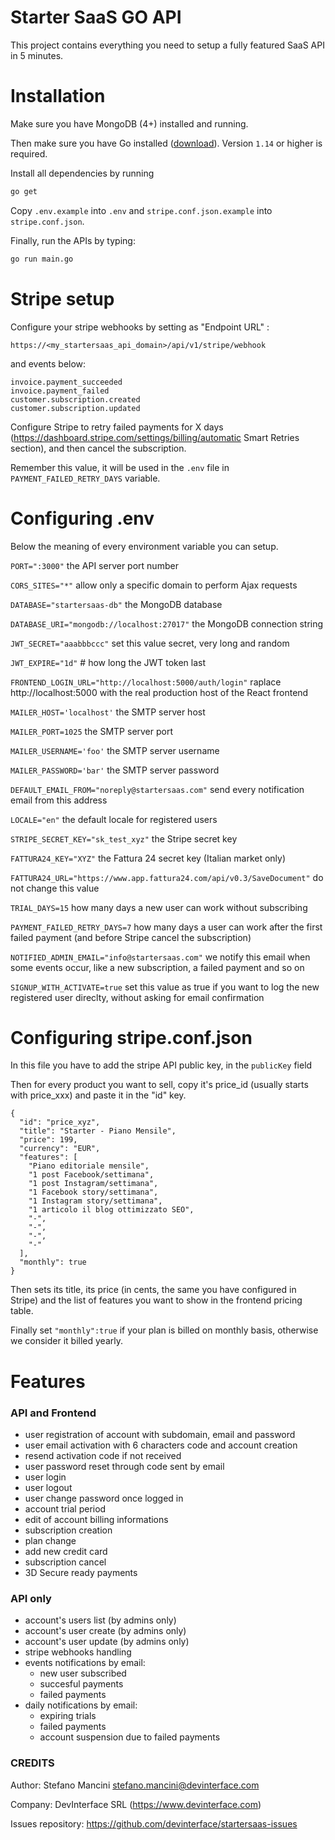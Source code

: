 # Starter SaaS GO API

This project contains everything you need to setup a fully featured SaaS API in 5 minutes.
# Installation
Make sure you have MongoDB (4+) installed and running.

Then make sure you have Go installed ([download](https://golang.org/dl/)). Version `1.14` or higher is required.

Install all dependencies by running 

```bash
go get
```

Copy `.env.example` into `.env` and `stripe.conf.json.example` into `stripe.conf.json`.

Finally, run the APIs by typing:

```bash
go run main.go
```


# Stripe setup

Configure your stripe webhooks by setting as "Endpoint URL" :

```
https://<my_startersaas_api_domain>/api/v1/stripe/webhook
```

and events below:

```
invoice.payment_succeeded
invoice.payment_failed
customer.subscription.created
customer.subscription.updated
```

Configure Stripe to retry failed payments for X days (https://dashboard.stripe.com/settings/billing/automatic Smart Retries section), and then cancel the subscription. 

Remember this value, it will be used in the `.env` file in `PAYMENT_FAILED_RETRY_DAYS` variable.

# Configuring .env

Below the meaning of every environment variable you can setup.


`PORT=":3000"`  the API server port number

`CORS_SITES="*"` allow only a specific domain to perform Ajax requests

`DATABASE="startersaas-db"` the MongoDB database 

`DATABASE_URI="mongodb://localhost:27017"` the MongoDB connection string

`JWT_SECRET="aaabbbccc"` set this value secret, very long and random

`JWT_EXPIRE="1d"` # how long the JWT token last

`FRONTEND_LOGIN_URL="http://localhost:5000/auth/login"` raplace http://localhost:5000 with the real production host of the React frontend

`MAILER_HOST='localhost'` the SMTP server host

`MAILER_PORT=1025` the SMTP server port

`MAILER_USERNAME='foo'` the SMTP server username

`MAILER_PASSWORD='bar'` the SMTP server password

`DEFAULT_EMAIL_FROM="noreply@startersaas.com"` send every notification email from this address

`LOCALE="en"` the default locale for registered users

`STRIPE_SECRET_KEY="sk_test_xyz"` the Stripe secret key

`FATTURA24_KEY="XYZ"` the Fattura 24 secret key (Italian market only)

`FATTURA24_URL="https://www.app.fattura24.com/api/v0.3/SaveDocument"` do not change this value

`TRIAL_DAYS=15` how many days a new user can work without subscribing

`PAYMENT_FAILED_RETRY_DAYS=7` how many days a user can work after the first failed payment (and before Stripe cancel the subscription)

`NOTIFIED_ADMIN_EMAIL="info@startersaas.com"` we notify this email when some events occur, like a new subscription, a failed payment and so on

`SIGNUP_WITH_ACTIVATE=true` set this value as true if you want to log the new registered user direclty, without asking for email confirmation


# Configuring stripe.conf.json

In this file you have to add the stripe API public key, in the `publicKey` field

Then for every product you want to sell, copy it's price_id (usually starts with price_xxx) and paste it in the "id" key.

```
{
  "id": "price_xyz",
  "title": "Starter - Piano Mensile",
  "price": 199,
  "currency": "EUR",
  "features": [
    "Piano editoriale mensile",
    "1 post Facebook/settimana",
    "1 post Instagram/settimana",
    "1 Facebook story/settimana",
    "1 Instagram story/settimana",
    "1 articolo il blog ottimizzato SEO",
    "-",
    "-",
    "-",
    "-"
  ],
  "monthly": true
}
```

Then sets its title, its price (in cents, the same you have configured in Stripe) and the list of features you want to show in the frontend pricing table. 

Finally set `"monthly":true` if your plan is billed on monthly basis, otherwise we consider it billed yearly.


# Features

### API and Frontend

* user registration of account with subdomain, email and password
* user email activation with 6 characters code and account creation
* resend activation code if not received
* user password reset through code sent by email
* user login
* user logout
* user change password once logged in
* account trial period
* edit of account billing informations
* subscription creation
* plan change
* add new credit card
* subscription cancel
* 3D Secure ready payments

### API only

* account's users list (by admins only)
* account's user create (by admins only)
* account's user update (by admins only)
* stripe webhooks handling
* events notifications by email:
  - new user subscribed
  - succesful payments
  - failed payments
* daily notifications by email:
  - expiring trials
  - failed payments
  - account suspension due to failed payments

### CREDITS

Author: Stefano Mancini <stefano.mancini@devinterface.com> 

Company: DevInterface SRL (https://www.devinterface.com)

Issues repository: https://github.com/devinterface/startersaas-issues

